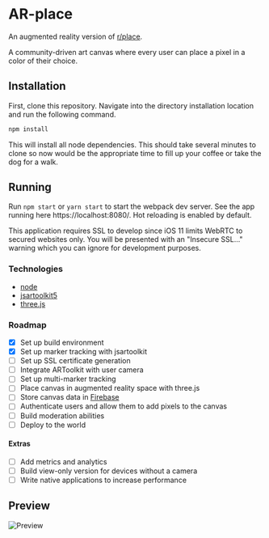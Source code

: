 # AR-place

An augmented reality version of [r/place](https://www.reddit.com/r/place/).

A community-driven art canvas where every user can place a pixel in a color of their choice.

## Installation

First, clone this repository. Navigate into the directory installation location and run the following command.

```bash
npm install
```

This will install all node dependencies. This should take several minutes to clone so now would be the appropriate time to fill up your coffee or take the dog for a walk.

## Running

Run `npm start` or `yarn start` to start the webpack dev server.
See the app running here https://localhost:8080/. Hot reloading is enabled by default. 

This application requires SSL to develop since iOS 11 limits WebRTC to secured websites only. You will be presented with an "Insecure SSL..." warning which you can ignore for development purposes.

### Technologies
- [node](https://nodejs.org/en/)
- [jsartoolkit5](https://github.com/artoolkit/jsartoolkit5)
- [three.js](https://threejs.org/)

### Roadmap
- [x] Set up build environment
- [x] Set up marker tracking with jsartoolkit
- [ ] Set up SSL certificate generation
- [ ] Integrate ARToolkit with user camera
- [ ] Set up multi-marker tracking
- [ ] Place canvas in augmented reality space with three.js
- [ ] Store canvas data in [Firebase](https://firebase.google.com/)
- [ ] Authenticate users and allow them to add pixels to the canvas
- [ ] Build moderation abilities
- [ ] Deploy to the world

#### Extras
- [ ] Add metrics and analytics
- [ ] Build view-only version for devices without a camera
- [ ] Write native applications to increase performance

## Preview

![Preview](static/preview.gif)